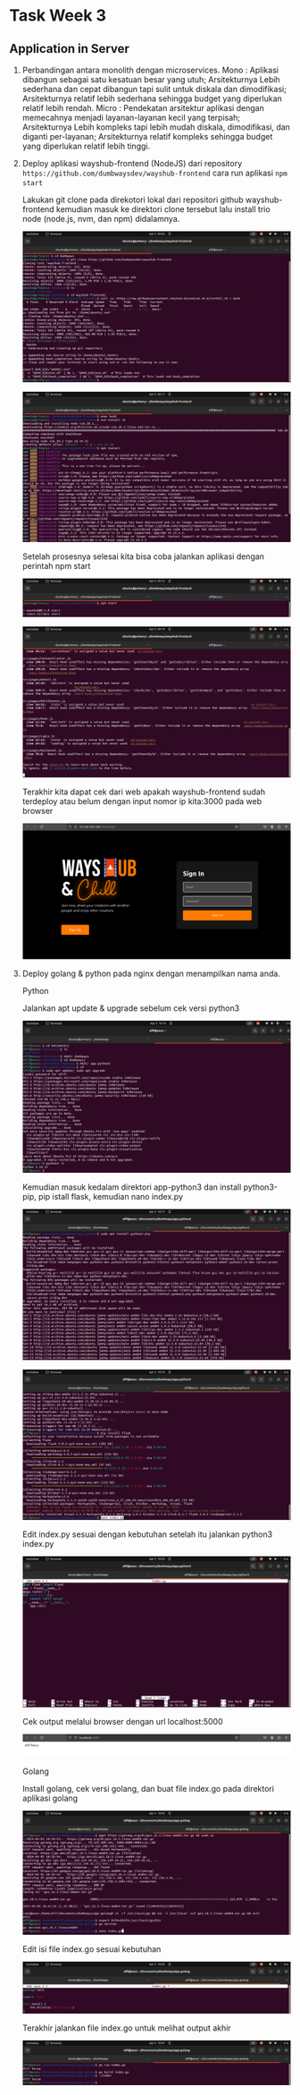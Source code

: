 # Task Week 3

## Application in Server

1. Perbandingan antara monolith dengan microservices.
   Mono  : Aplikasi dibangun sebagai satu kesatuan besar yang utuh; Arsitekturnya Lebih sederhana dan cepat dibangun tapi sulit untuk diskala dan dimodifikasi; Arsitekturnya relatif lebih sederhana sehingga budget yang diperlukan relatif lebih rendah.
   Micro : Pendekatan arsitektur aplikasi dengan memecahnya menjadi layanan-layanan kecil yang terpisah; Arsitekturnya Lebih kompleks tapi lebih mudah diskala, dimodifikasi, dan diganti per-layanan; Arsitekturnya relatif kompleks sehingga budget yang diperlukan relatif lebih tinggi.

2. Deploy aplikasi wayshub-frontend (NodeJS) dari repository ```https://github.com/dumbwaysdev/wayshub-frontend``` cara run aplikasi `npm start`

   Lakukan git clone pada direkotori lokal dari repositori github wayshub-frontend kemudian masuk ke direktori clone tersebut lalu install trio node (node.js, nvm, dan npm) didalamnya.

   ![Node.js Installation](screenshots/1.png)

   ![NVM & NPM Installation](screenshots/2.png)

   Setelah prosesnya selesai kita bisa coba jalankan aplikasi dengan perintah npm start

   ![NPM Start 1](screenshots/3.png)
   
   ![NPM Start 2](screenshots/4.png)

   Terakhir kita dapat cek dari web apakah wayshub-frontend sudah terdeploy atau belum dengan input nomor ip kita:3000 pada web browser

   ![Wayshub-Frontend Web Page](screenshots/5.png)   

3. Deploy golang & python pada nginx dengan menampilkan nama anda.

   Python
   
   Jalankan apt update & upgrade sebelum cek versi python3
   
   ![P1](screenshots/15.png)
   
   Kemudian masuk kedalam direktori app-python3 dan install python3-pip, pip istall flask, kemudian nano index.py
   
   ![P2](screenshots/16.png)
   
   ![P3](screenshots/17.png)
   
   Edit index.py sesuai dengan kebutuhan setelah itu jalankan python3 index.py
   
   ![P4](screenshots/18.png)
   
   Cek output melalui browser dengan url localhost:5000
   
   ![P5](screenshots/19.png)
   
   
   Golang
   
   Install golang, cek versi golang, dan buat file index.go pada direktori aplikasi golang
   
   ![G1](screenshots/20.png)
   
   Edit isi file index.go sesuai kebutuhan
   
   ![G2](screenshots/21.png)
   
   Terakhir jalankan file index.go untuk melihat output akhir
   
   ![G3](screenshots/22.png)
   
   
   
   
   
   
   
   
   
   
   
   
   
   
